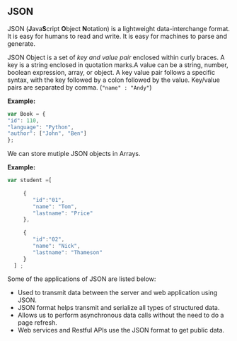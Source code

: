 ## JSON

JSON (**J**ava**S**cript **O**bject **N**otation) is a lightweight data-interchange format. It is easy for humans to read and write. It is easy for machines to parse and generate.

JSON Object is a set of *key and value pair* enclosed within curly braces. A key is a string enclosed in quotation marks.A value can be a string, number, boolean expression, array, or object. A key value pair follows a specific syntax, with the key followed by a colon followed by the value. Key/value pairs are separated by comma. (`"name" : "Andy"`)

**Example:**
```javascript
var Book = {
"id": 110,	‬‬‬‬‬‬‬‬‬‬‬‬‬‬‬‬‬‬‬‬‬‬
"language": "Python",
"author": ["John", "Ben"]
};
```
We can store mutiple JSON objects in Arrays.

**Example:**
```javascript
var student =[ 
	
     { 
        "id":"01", 
        "name": "Tom", 
        "lastname": "Price" 
     }, 
	
     { 
        "id":"02", 
        "name": "Nick", 
        "lastname": "Thameson" 
     } 
  ] ;  
```

Some of the applications of JSON are listed below:

* Used to transmit data between the server and web application using JSON.
* JSON format helps transmit and serialize all types of structured data.
* Allows us to perform asynchronous data calls without the need to do a page refresh.
* Web services and Restful APIs use the JSON format to get public data.